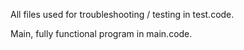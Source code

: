 All files used for troubleshooting / testing in test.code.

Main, fully functional program in main.code.
